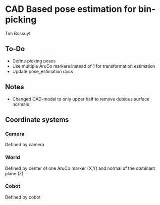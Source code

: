 # CAD Based pose estimation for bin-picking
Tim Bossuyt

## To-Do
* Define picking poses
* Use multiple AruCo markers instead of 1 for transformation estimation
* Update pose_estimation docs

## Notes
* Changed CAD-model to only upper half to remove dubious surface normals

## Coordinate systems
### Camera
Defined by camera
### World
Defined by center of one AruCo marker (X,Y) and normal of the dominant plane (Z)
### Cobot
Defined by cobot